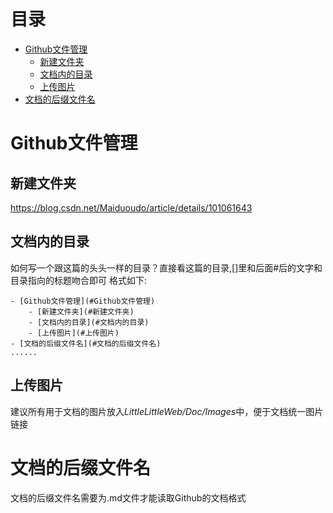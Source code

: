 # 目录
- [Github文件管理](#Github文件管理)
	- [新建文件夹](#新建文件夹)
	- [文档内的目录](#文档内的目录)
	- [上传图片](#上传图片)
- [文档的后缀文件名](#文档的后缀文件名)


# Github文件管理
## 新建文件夹
https://blog.csdn.net/Maiduoudo/article/details/101061643

## 文档内的目录
如何写一个跟这篇的头头一样的目录？直接看这篇的目录,[]里和后面#后的文字和目录指向的标题吻合即可
格式如下:
```
- [Github文件管理](#Github文件管理)
	- [新建文件夹](#新建文件夹)
	- [文档内的目录](#文档内的目录)
	- [上传图片](#上传图片)
- [文档的后缀文件名](#文档的后缀文件名)
......
```

## 上传图片
建议所有用于文档的图片放入*LittleLittleWeb/Doc/Images*中，便于文档统一图片链接

# 文档的后缀文件名
文档的后缀文件名需要为.md文件才能读取Github的文档格式
